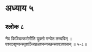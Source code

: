 # अध्याय ५

## श्लोक ८

नैव किञ्चित्करोमीति युक्तो मन्येत तत्त्ववित् ।<br>पश्यञ्श‍ृण्वन्स्पृशञ्जिघ्रन्नश्नन्गच्छन्स्वपञ्श्वसन् ॥ ५-८॥<br><br>

